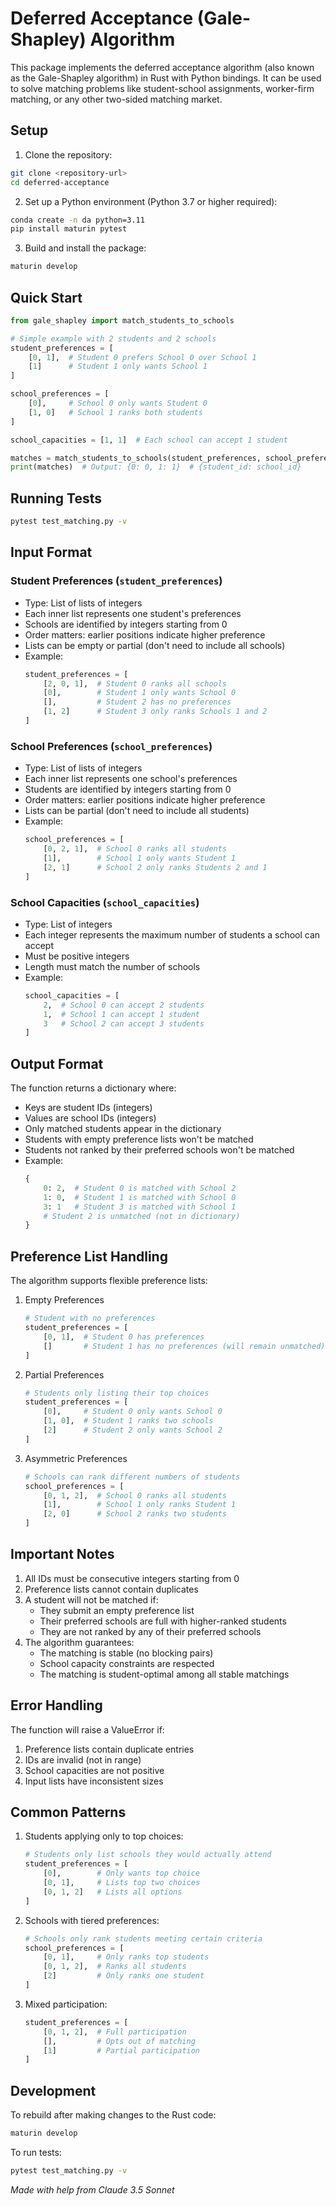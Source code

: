 # Deferred Acceptance (Gale-Shapley) Algorithm

This package implements the deferred acceptance algorithm (also known as the Gale-Shapley algorithm) in Rust with Python bindings. It can be used to solve matching problems like student-school assignments, worker-firm matching, or any other two-sided matching market.

## Setup

1. Clone the repository:
```bash
git clone <repository-url>
cd deferred-acceptance
```

2. Set up a Python environment (Python 3.7 or higher required):
```bash
conda create -n da python=3.11
pip install maturin pytest
```

3. Build and install the package:
```bash
maturin develop
```

## Quick Start

```python
from gale_shapley import match_students_to_schools

# Simple example with 2 students and 2 schools
student_preferences = [
    [0, 1],  # Student 0 prefers School 0 over School 1
    [1]      # Student 1 only wants School 1
]

school_preferences = [
    [0],     # School 0 only wants Student 0
    [1, 0]   # School 1 ranks both students
]

school_capacities = [1, 1]  # Each school can accept 1 student

matches = match_students_to_schools(student_preferences, school_preferences, school_capacities)
print(matches)  # Output: {0: 0, 1: 1}  # {student_id: school_id}
```

## Running Tests

```bash
pytest test_matching.py -v
```

## Input Format

### Student Preferences (`student_preferences`)
- Type: List of lists of integers
- Each inner list represents one student's preferences
- Schools are identified by integers starting from 0
- Order matters: earlier positions indicate higher preference
- Lists can be empty or partial (don't need to include all schools)
- Example:
  ```python
  student_preferences = [
      [2, 0, 1],  # Student 0 ranks all schools
      [0],        # Student 1 only wants School 0
      [],         # Student 2 has no preferences
      [1, 2]      # Student 3 only ranks Schools 1 and 2
  ]
  ```

### School Preferences (`school_preferences`)
- Type: List of lists of integers
- Each inner list represents one school's preferences
- Students are identified by integers starting from 0
- Order matters: earlier positions indicate higher preference
- Lists can be partial (don't need to include all students)
- Example:
  ```python
  school_preferences = [
      [0, 2, 1],  # School 0 ranks all students
      [1],        # School 1 only wants Student 1
      [2, 1]      # School 2 only ranks Students 2 and 1
  ]
  ```

### School Capacities (`school_capacities`)
- Type: List of integers
- Each integer represents the maximum number of students a school can accept
- Must be positive integers
- Length must match the number of schools
- Example:
  ```python
  school_capacities = [
      2,  # School 0 can accept 2 students
      1,  # School 1 can accept 1 student
      3   # School 2 can accept 3 students
  ]
  ```

## Output Format

The function returns a dictionary where:
- Keys are student IDs (integers)
- Values are school IDs (integers)
- Only matched students appear in the dictionary
- Students with empty preference lists won't be matched
- Students not ranked by their preferred schools won't be matched
- Example:
  ```python
  {
      0: 2,  # Student 0 is matched with School 2
      1: 0,  # Student 1 is matched with School 0
      3: 1   # Student 3 is matched with School 1
      # Student 2 is unmatched (not in dictionary)
  }
  ```

## Preference List Handling

The algorithm supports flexible preference lists:

1. Empty Preferences
   ```python
   # Student with no preferences
   student_preferences = [
       [0, 1],  # Student 0 has preferences
       []       # Student 1 has no preferences (will remain unmatched)
   ]
   ```

2. Partial Preferences
   ```python
   # Students only listing their top choices
   student_preferences = [
       [0],     # Student 0 only wants School 0
       [1, 0],  # Student 1 ranks two schools
       [2]      # Student 2 only wants School 2
   ]
   ```

3. Asymmetric Preferences
   ```python
   # Schools can rank different numbers of students
   school_preferences = [
       [0, 1, 2],  # School 0 ranks all students
       [1],        # School 1 only ranks Student 1
       [2, 0]      # School 2 ranks two students
   ]
   ```

## Important Notes

1. All IDs must be consecutive integers starting from 0
2. Preference lists cannot contain duplicates
3. A student will not be matched if:
   - They submit an empty preference list
   - Their preferred schools are full with higher-ranked students
   - They are not ranked by any of their preferred schools
4. The algorithm guarantees:
   - The matching is stable (no blocking pairs)
   - School capacity constraints are respected
   - The matching is student-optimal among all stable matchings

## Error Handling

The function will raise a ValueError if:
1. Preference lists contain duplicate entries
2. IDs are invalid (not in range)
3. School capacities are not positive
4. Input lists have inconsistent sizes

## Common Patterns

1. Students applying only to top choices:
   ```python
   # Students only list schools they would actually attend
   student_preferences = [
       [0],        # Only wants top choice
       [0, 1],     # Lists top two choices
       [0, 1, 2]   # Lists all options
   ]
   ```

2. Schools with tiered preferences:
   ```python
   # Schools only rank students meeting certain criteria
   school_preferences = [
       [0, 1],     # Only ranks top students
       [0, 1, 2],  # Ranks all students
       [2]         # Only ranks one student
   ]
   ```

3. Mixed participation:
   ```python
   student_preferences = [
       [0, 1, 2],  # Full participation
       [],         # Opts out of matching
       [1]         # Partial participation
   ]
   ```

## Development

To rebuild after making changes to the Rust code:
```bash
maturin develop
```

To run tests:
```bash
pytest test_matching.py -v
```


*Made with help from Claude 3.5 Sonnet*